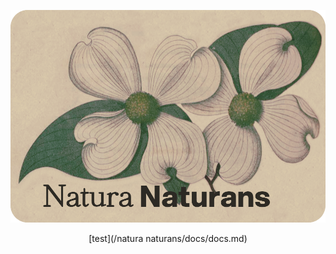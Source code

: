 ![Github Banner](assets/natura_github_banner.png?raw=true)

<p align="center"> [test](/natura naturans/docs/docs.md) </p>





